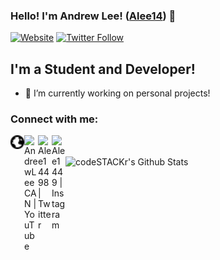 ### Hello! I'm Andrew Lee! ([Alee14][website]) 👋

[![Website](https://img.shields.io/website?label=alee14.me&style=for-the-badge&url=https%3A%2F%2Falee14.me)](https://alee14.me)
[![Twitter Follow](https://img.shields.io/twitter/follow/Alee14498?color=1DA1F2&logo=twitter&style=for-the-badge)](https://twitter.com/intent/follow?original_referer=https%3A%2F%2Fgithub.com%2FAlee14498&screen_name=Alee14498)

## I'm a Student and Developer!

- 🔭 I’m currently working on personal projects!
<!--
- 💼 I’m looking to grow Alee Productions which is my future company
- 🎵 Trying to work on Erable Audio Player (my future music player)
-->

### Connect with me:

[<img align="left" alt="alee14.me" width="22px" src="https://raw.githubusercontent.com/iconic/open-iconic/master/svg/globe.svg" />][website]
[<img align="left" alt="AndrewLeeCAN | YouTube" width="22px" src="https://cdn.jsdelivr.net/npm/simple-icons@v3/icons/youtube.svg" />][youtube]
[<img align="left" alt="Alee14498 | Twitter" width="22px" src="https://cdn.jsdelivr.net/npm/simple-icons@v3/icons/twitter.svg" />][twitter]
[<img align="left" alt="Alee1449 | Instagram" width="22px" src="https://cdn.jsdelivr.net/npm/simple-icons@v3/icons/instagram.svg" />][instagram]

<br />
<br />

<img align="left" alt="codeSTACKr's Github Stats" src="https://github-readme-stats.vercel.app/api?username=Alee14&show_icons=true&theme=merko&hide_border=true" />

[website]: https://alee14.me
[twitter]: https://twitter.com/Alee14498
[youtube]: https://youtube.com/c/AndrewLeeCAN
[instagram]: https://instagram.com/Alee14498
<!--
**Alee14/Alee14** is a ✨ _special_ ✨ repository because its `README.md` (this file) appears on your GitHub profile.

Here are some ideas to get you started:

- 🔭 I’m currently working on ...
- 🌱 I’m currently learning ...
- 👯 I’m looking to collaborate on ...
- 🤔 I’m looking for help with ...
- 💬 Ask me about ...
- 📫 How to reach me: ...
- 😄 Pronouns: ...
- ⚡ Fun fact: ...
-->

